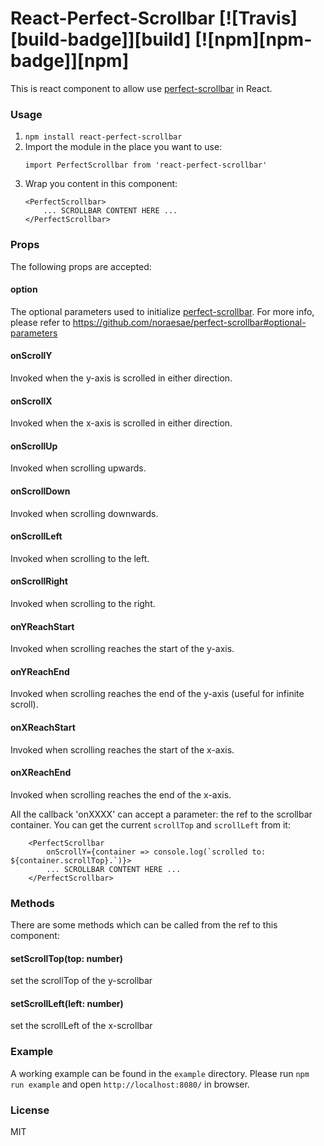 # React-Perfect-Scrollbar [![Travis][build-badge]][build] [![npm][npm-badge]][npm]

This is react component to allow use [perfect-scrollbar](https://github.com/noraesae/perfect-scrollbar) in React.

### Usage
1. `npm install react-perfect-scrollbar`
2. Import the module in the place you want to use:
    ```
    import PerfectScrollbar from 'react-perfect-scrollbar'
    ```
3. Wrap you content in this component:
    ```
    <PerfectScrollbar>
        ... SCROLLBAR CONTENT HERE ...
    </PerfectScrollbar>
    ```

### Props
The following props are accepted:
#### option
The optional parameters used to initialize [perfect-scrollbar](https://github.com/noraesae/perfect-scrollbar).
For more info, please refer to  https://github.com/noraesae/perfect-scrollbar#optional-parameters
#### onScrollY
Invoked when the y-axis is scrolled in either direction.
#### onScrollX
Invoked when the x-axis is scrolled in either direction.
#### onScrollUp
Invoked when scrolling upwards.
#### onScrollDown
Invoked when scrolling downwards.
#### onScrollLeft
Invoked when scrolling to the left.
#### onScrollRight
Invoked when scrolling to the right.
#### onYReachStart
Invoked when scrolling reaches the start of the y-axis.
#### onYReachEnd
Invoked when scrolling reaches the end of the y-axis (useful for infinite scroll).
#### onXReachStart
Invoked when scrolling reaches the start of the x-axis.
#### onXReachEnd
Invoked when scrolling reaches the end of the x-axis.

All the callback 'onXXXX' can accept a parameter: the ref to the scrollbar container. You can get the current `scrollTop` and `scrollLeft` from it:
```
    <PerfectScrollbar
        onScrollY={container => console.log(`scrolled to: ${container.scrollTop}.`)}>
        ... SCROLLBAR CONTENT HERE ...
    </PerfectScrollbar>
```

### Methods
There are some methods which can be called from the ref to this component:
#### setScrollTop(top: number)
set the scrollTop of the y-scrollbar
#### setScrollLeft(left: number)
set the scrollLeft of the x-scrollbar

### Example
A working example can be found in the `example` directory. Please run `npm run example` and open `http://localhost:8080/` in browser.

### License
MIT
